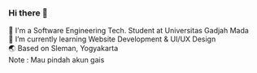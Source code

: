 ### Hi there 👋

🏫 I'm a Software Engineering Tech. Student at Universitas Gadjah Mada <br>
🌱 I’m currently learning Website Development & UI/UX Design <br>
🌏 Based on Sleman, Yogyakarta <br>
Note : Mau pindah akun gais
<!--
**hirumi123/hirumi123** is a ✨ _special_ ✨ repository because its `README.md` (this file) appears on your GitHub profile.

Here are some ideas to get you started:

- 🔭 I’m currently working on ...
- 🌱 I’m currently learning ...
- 👯 I’m looking to collaborate on ...
- 🤔 I’m looking for help with ...
- 💬 Ask me about ...
- 📫 How to reach me: ...
- 😄 Pronouns: ...
- ⚡ Fun fact: ...
-->
